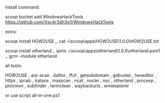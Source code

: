 install command:

scoop bucket add WindowsHackTools https://github.com/Xsc4r3dh3x0/WindowsHackTools

extra:

scoop install HOW2USE ,, cat ~\scoop\apps\HOW2USE\1.0.0\HOW2USE.txt

scoop install otherland ,, ipmo ~\scoop\apps\otherland\1.0.0\otherland.psm1 ,, gcm -module otherland

all tools:

HOW2USE , arp-scan , dalfox , ffuf , getsubdomain , gobuster , hexeditor , httpx , ipcalc , katana , masscan , ncat , nuclei , nxc , otherland , procexp , procmon , subfinder , termclean , waybackurls , wmiexplorer


or use script all-in-one.ps1
